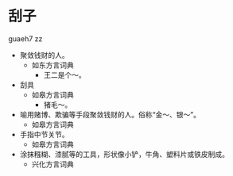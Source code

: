 





# 刮子
guaeh7 zz
+ 聚敛钱财的人。
  * 如东方言词典
    - 王二是个～。
+ 刮具
  * 如皋方言词典
    - 猪毛～。
+ 喻用赌博、欺骗等手段聚敛钱财的人。俗称“金～、银～”。
  * 如皋方言词典
+ 手指中节关节。
  * 如皋方言词典
+ 涂抹糨糊、漆腻等的工具，形状像小铲，牛角、塑料片或铁皮制成。
  * 兴化方言词典
